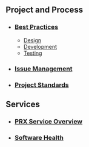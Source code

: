 ## Project and Process

- ### [Best Practices](Best-Practices)
  - [Design](Best-Practices#design)
  - [Development](Best-Practices#development)
  - [Testing](Best-Practices#testing)
- ### [Issue Management](Issue-Management)
- ### [Project Standards](Project-Standards)

## Services

- ### [PRX Service Overview](Service-Overview)
- ### [Software Health](Software-Health)
